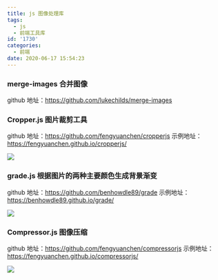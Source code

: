 ```yaml
---
title: js 图像处理库
tags:
  - js
  - 前端工具库
id: '1730'
categories:
  - 前端
date: 2020-06-17 15:54:23
---
```


### merge-images 合并图像

github 地址：https://github.com/lukechilds/merge-images

### Cropper.js 图片裁剪工具

github 地址：https://github.com/fengyuanchen/cropperjs
示例地址：https://fengyuanchen.github.io/cropperjs/

![](https://cdn.jsdelivr.net/gh/cuilongjin/static@main/img/20210102205245.png)

### grade.js 根据图片的两种主要颜色生成背景渐变

github 地址：https://github.com/benhowdle89/grade
示例地址：https://benhowdle89.github.io/grade/

![](https://cdn.jsdelivr.net/gh/cuilongjin/static@main/img/20210102205301.png)

### Compressor.js 图像压缩

github 地址：https://github.com/fengyuanchen/compressorjs
示例地址：https://fengyuanchen.github.io/compressorjs/

![](https://cdn.jsdelivr.net/gh/cuilongjin/static@main/img/20210102205339.png)
